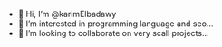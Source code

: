 - 👋 Hi, I’m @karimElbadawy
- 👀 I’m interested in programming language and seo...
- 💞️ I’m looking to collaborate on very scall projects...


<!---
karimElbadawy/karimElbadawy is a ✨ special ✨ repository because its `README.md` (this file) appears on your GitHub profile.
You can click the Preview link to take a look at your changes.
--->
